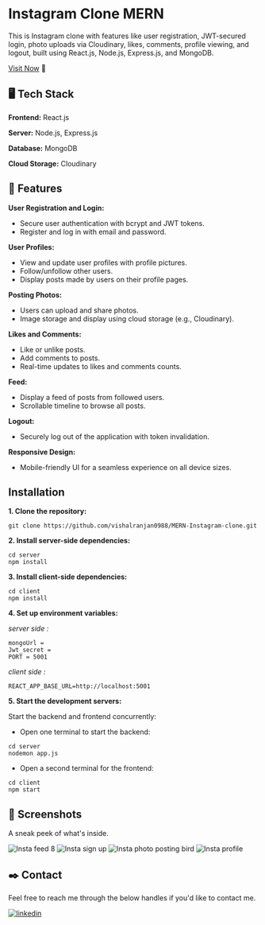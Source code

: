 
# Instagram Clone MERN

This is Instagram clone with features like user registration, JWT-secured login, photo uploads via Cloudinary, likes, comments, profile viewing, and logout, built using React.js, Node.js, Express.js, and MongoDB.

[Visit Now](https://instagramvishal.vercel.app) 🚀 

## 🖥️ Tech Stack

**Frontend:** React.js

**Server:** Node.js, Express.js

**Database:** MongoDB

**Cloud Storage:** Cloudinary


## 🚀 Features

**User Registration and Login:**
- Secure user authentication with bcrypt and JWT tokens.
- Register and log in with email and password.

**User Profiles:**
- View and update user profiles with profile pictures.
- Follow/unfollow other users.
- Display posts made by users on their profile pages.

**Posting Photos:**
- Users can upload and share photos.
- Image storage and display using cloud storage (e.g., Cloudinary).

**Likes and Comments:**
- Like or unlike posts.
- Add comments to posts.
- Real-time updates to likes and comments counts.

**Feed:** 
- Display a feed of posts from followed users.
- Scrollable timeline to browse all posts.

**Logout:**
- Securely log out of the application with token invalidation.

**Responsive Design:**
- Mobile-friendly UI for a seamless experience on all device sizes.

## Installation

**1. Clone the repository:**
```
git clone https://github.com/vishalranjan0988/MERN-Instagram-clone.git
```
**2. Install server-side dependencies:**
``` 
cd server
npm install
```
**3. Install client-side dependencies:**
``` 
cd client
npm install
```
**4. Set up environment variables:**

*server side :*

```
mongoUrl =
Jwt_secret = 
PORT = 5001
```
*client side :*
```
REACT_APP_BASE_URL=http://localhost:5001
``` 

**5. Start the development servers:**

Start the backend and frontend concurrently:

- Open one terminal to start the backend:
```
cd server
nodemon app.js
```

- Open a second terminal for the frontend:
```
cd client
npm start
```

## 📱 Screenshots
A sneak peek of what's inside.

![Insta feed 8](https://github.com/user-attachments/assets/b40fea96-3012-4713-b7ef-f1c565e84b01)
![Insta sign up](https://github.com/user-attachments/assets/3c2eb86a-7a54-4580-9391-08170b50d427)
![Insta photo posting bird](https://github.com/user-attachments/assets/caf72b67-f67a-4bbe-ad45-b0ba67c15eb4)
![Insta profile](https://github.com/user-attachments/assets/e5d37fdc-73f1-4ea6-99a3-f130cafe01b5)


## ✒️ Contact
Feel free to reach me through the below handles if you'd like to contact me.

[![linkedin](https://img.shields.io/badge/linkedin-0A66C2?style=for-the-badge&logo=linkedin&logoColor=white)](https://www.linkedin.com/in/vishal-ranjan-bharat/)







